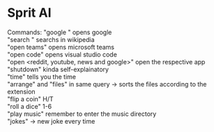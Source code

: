 # Sprit AI

Commands:
"google <query>" opens google <br>
"search <query>" searchs in wikipedia<br>
"open teams" opens microsoft teams<br>
"open code" opens visual studio code<br>
"open <reddit, youtube, news and google>" open the respective app<br>
"shutdown" kinda self-explainatory<br>
"time" tells you the time<br>
"arrange" and "files" in same query -> sorts the files according to the extension<br>
"flip a coin" H/T<br>
"roll a dice" 1-6<br>
"play music" remember to enter the music directory<br>
"jokes" -> new joke every time<br>

